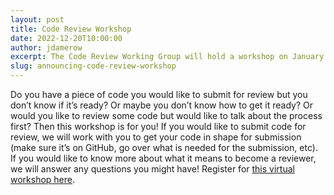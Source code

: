 ```yaml
---
layout: post
title: Code Review Workshop
date: 2022-12-20T10:00:00
author: jdamerow
excerpt: The Code Review Working Group will hold a workshop on January 18, 2023 at 11am ET/5pm CET.
slug: announcing-code-review-workshop
---
```


Do you have a piece of code you would like to submit for review but you don’t know if it’s ready? Or maybe you don’t know how to get it ready? Or would you like to review some code but would like to talk about the process first? Then this workshop is for you! If you would like to submit code for review, we will work with you to get your code in shape for submission (make sure it’s on GitHub, go over what is needed for the submission, etc). If you would like to know more about what it means to become a reviewer, we will answer any questions you might have! Register for [this virtual workshop here](https://asu.zoom.us/meeting/register/tZYkdu2qqj0uHdJErFAmxVjQVtyjS0gE9iiu).

